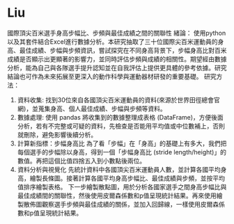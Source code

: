 # Liu

國際頂尖百米選手身高步幅比、步頻與最佳成績之間的關聯性
緒論：
使用python以及其套件結合Excel進行數據分析。本研究抽取了三十位國際尖百米運動員的身高、最佳成績、步幅與步頻資訊，嘗試探究在不同身高背景下，步幅身高比對百米成績是否顯示出更顯著的影響力，並同時評估步頻與成績的相關性。期望經由數據分析，能為自己與各隊選手提升認知並在自我評估上提供更具體的參考依據。研究結論也可作為未來拓展至更深入的動作科學與運動器材研發的重要基礎。
研究方法：
1. 資料收集:
找到30位來自各國頂尖百米運動員的資料(來源於世界田徑總會官網)，並蒐集身高、個人最佳成績、步幅與步頻等資料。
2. 數據處理:
使用 pandas 將收集到的數據整理成表格 (DataFrame)，方便後面分析，若有不完整或可疑的資料，先檢查是否能用平均值或中位數補上，否則就刪除，避免影響後續分析。
3. 計算新指標：步幅身高比
為了看「步幅」在「身高」的基礎上有多大，我們把每個選手的步幅除以身高，得到一個「步幅身高比 (stride length/height)」的數值。再把這個比值四捨五入到小數點後兩位。
4. 資料分析與視覺化
先統計資料中各國頂尖百米運動員人數，並計算各國平均身高，繪製長條圖。接著計算各國平均身高步幅比、最佳成績與步頻，並按平均值排序繪製表格。
下一步繪製散點圖，用於分析各國家選手之間身高步幅比與最佳成績間的關聯性，然後使用皮爾森係數和p值呈現統計結果。再來使用繪製散佈圖觀察選手步頻與最佳成績的關係，並加入回歸線，一樣使用皮爾森係數和p值呈現統計結果。
